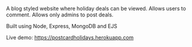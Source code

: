 A blog styled website where holiday deals can be viewed. Allows users to comment. Allows only admins to post deals. 

Built using Node, Express, MongoDB and EJS
 
Live demo: https://postcardholidays.herokuapp.com
